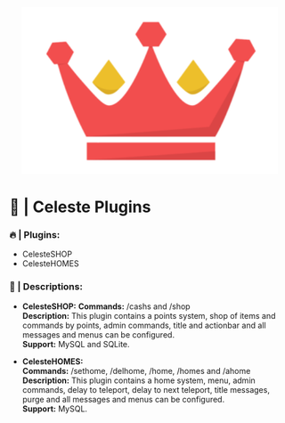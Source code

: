 <p align="center">
  <img width="460" height="300" src="Celeste.png">
</p>

# **👑 | Celeste Plugins**

### 🔥 | Plugins:
- CelesteSHOP
- CelesteHOMES

### 📝 | Descriptions:
- **CelesteSHOP:**
**Commands:</b>** /cashs and /shop   
**Description:** This plugin contains a points system, shop of items and commands by points, admin commands, title and actionbar and all messages and menus can be configured.  
**Support:** MySQL and SQLite.

- **CelesteHOMES:**  
**Commands:** /sethome, /delhome, /home, /homes and /ahome  
**Description:** This plugin contains a home system, menu, admin commands, delay to teleport, delay to next teleport, title messages, purge and all messages and menus can be configured.   
**Support:** MySQL.
